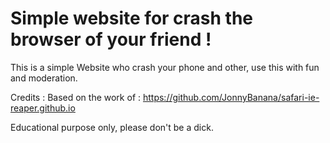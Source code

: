 # Simple website for crash the browser of your friend ! 



This is a simple Website who crash your phone and other, use this with fun and moderation.



Credits : Based on the work of : https://github.com/JonnyBanana/safari-ie-reaper.github.io

Educational purpose only, please don't be a dick.
